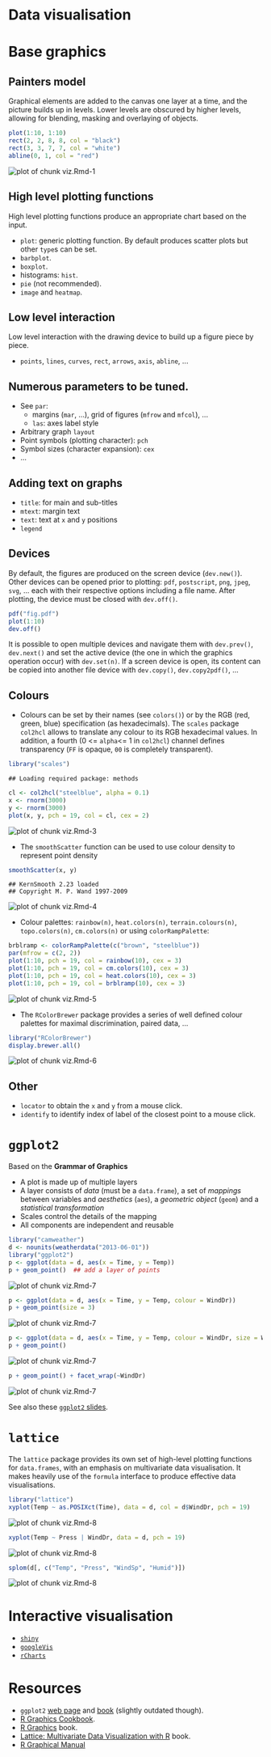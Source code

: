 Data visualisation
===

# Base graphics

## Painters model

Graphical elements are added to the canvas one layer at a time, and
the picture builds up in levels. Lower levels are obscured by higher
levels, allowing for blending, masking and overlaying of objects.


```r
plot(1:10, 1:10)
rect(2, 2, 8, 8, col = "black")
rect(3, 3, 7, 7, col = "white")
abline(0, 1, col = "red")
```

![plot of chunk viz.Rmd-1](figure/viz_Rmd-1.png) 

## High level plotting functions

High level plotting functions produce an appropriate chart based on
the input.

- `plot`: generic plotting function. By default produces scatter plots
  but other `type`s can be set.
- `barbplot`.
- `boxplot`.
- histograms: `hist`.
- `pie` (not recommended).
- `image` and `heatmap`.

## Low level interaction

Low level interaction with the drawing device to build up a figure piece by piece.

- `points`, `lines`, `curves`, `rect`, `arrows`, `axis`, `abline`, ...

## Numerous parameters to be tuned.

- See `par`:
  - margins (`mar`, ...), grid of figures (`mfrow` and `mfcol`), ...
  - `las`: axes label style
- Arbitrary graph `layout`
- Point symbols (plotting character): `pch`
- Symbol sizes (character expansion): `cex`
- ...

## Adding text on graphs
- `title`: for main and sub-titles
- `mtext`: margin text
- `text`: text at `x` and `y` positions
- `legend`

## Devices

By default, the figures are produced on the screen device
(`dev.new()`). Other devices can be opened prior to plotting: `pdf`,
`postscript`, `png`, `jpeg`, `svg`, ... each with their respective
options including a file name. After plotting, the device must be
closed with `dev.off()`.


```r
pdf("fig.pdf")
plot(1:10)
dev.off()
```


It is possible to open multiple devices and navigate them with
`dev.prev()`, `dev.next()` and set the active device (the one in which
the graphics operation occur) with `dev.set(n)`. If a screen device is
open, its content can be copied into another file device with
`dev.copy()`, `dev.copy2pdf()`, ...

## Colours

- Colours can be set by their names (see `colors()`) or by the RGB
  (red, green, blue) specification (as hexadecimals). The `scales`
  package `col2hcl` allows to translate any colour to its RGB
  hexadecimal values. In addition, a fourth (0 <= `alpha`<= 1 in
  `col2hcl`) channel defines transparency (`FF` is opaque, `00` is
  completely transparent).


```r
library("scales")
```

```
## Loading required package: methods
```

```r
cl <- col2hcl("steelblue", alpha = 0.1)
x <- rnorm(3000)
y <- rnorm(3000)
plot(x, y, pch = 19, col = cl, cex = 2)
```

![plot of chunk viz.Rmd-3](figure/viz_Rmd-3.png) 


- The `smoothScatter` function can be used to use colour density to
  represent point density


```r
smoothScatter(x, y)
```

```
## KernSmooth 2.23 loaded
## Copyright M. P. Wand 1997-2009
```

![plot of chunk viz.Rmd-4](figure/viz_Rmd-4.png) 


- Colour palettes: `rainbow(n)`, `heat.colors(n)`,
`terrain.colours(n)`, `topo.colors(n)`, `cm.colors(n)` or using
`colorRampPalette`:


```r
brblramp <- colorRampPalette(c("brown", "steelblue"))
par(mfrow = c(2, 2))
plot(1:10, pch = 19, col = rainbow(10), cex = 3)
plot(1:10, pch = 19, col = cm.colors(10), cex = 3)
plot(1:10, pch = 19, col = heat.colors(10), cex = 3)
plot(1:10, pch = 19, col = brblramp(10), cex = 3)
```

![plot of chunk viz.Rmd-5](figure/viz_Rmd-5.png) 


- The `RColorBrewer` package provides a series of well defined colour
  palettes for maximal discrimination, paired data, ...


```r
library("RColorBrewer")
display.brewer.all()
```

![plot of chunk viz.Rmd-6](figure/viz_Rmd-6.png) 


## Other
- `locator` to obtain the `x` and `y` from a mouse click.
- `identify` to identify index of label of the closest point to a mouse click.

# `ggplot2`

Based on the **Grammar of Graphics**
- A plot is made up of multiple layers
- A layer consists of *data* (must be a `data.frame`), a set of
  *mappings* between variables and *aesthetics* (`aes`), a *geometric
  object* (`geom`) and a *statistical transformation*
- Scales control the details of the mapping
- All components are independent and reusable


```r
library("camweather")
d <- nounits(weatherdata("2013-06-01"))
library("ggplot2")
p <- ggplot(data = d, aes(x = Time, y = Temp))
p + geom_point()  ## add a layer of points 
```

![plot of chunk viz.Rmd-7](figure/viz_Rmd-71.png) 

```r
p <- ggplot(data = d, aes(x = Time, y = Temp, colour = WindDr))
p + geom_point(size = 3)
```

![plot of chunk viz.Rmd-7](figure/viz_Rmd-72.png) 

```r
p <- ggplot(data = d, aes(x = Time, y = Temp, colour = WindDr, size = WindSp))
p + geom_point()
```

![plot of chunk viz.Rmd-7](figure/viz_Rmd-73.png) 

```r
p + geom_point() + facet_wrap(~WindDr)
```

![plot of chunk viz.Rmd-7](figure/viz_Rmd-74.png) 


See also these [`ggplot2` slides](https://github.com/lgatto/visualisation).

# `lattice`

The `lattice` package provides its own set of high-level plotting
functions for `data.frames`, with an emphasis on multivariate data
visualisation. It makes heavily use of the `formula` interface to
produce effective data visualisations.


```r
library("lattice")
xyplot(Temp ~ as.POSIXct(Time), data = d, col = d$WindDr, pch = 19)
```

![plot of chunk viz.Rmd-8](figure/viz_Rmd-81.png) 

```r
xyplot(Temp ~ Press | WindDr, data = d, pch = 19)
```

![plot of chunk viz.Rmd-8](figure/viz_Rmd-82.png) 

```r
splom(d[, c("Temp", "Press", "WindSp", "Humid")])
```

![plot of chunk viz.Rmd-8](figure/viz_Rmd-83.png) 


# Interactive visualisation

- [`shiny`](http://www.rstudio.com/shiny/)
- [`googleVis`](http://code.google.com/p/google-motion-charts-with-r/)
- [`rCharts`](http://rcharts.io/)

# Resources

- `ggplot2` [web page](http://ggplot2.org/) and [book](http://www.amazon.com/dp/0387981403) (slightly outdated though).
- [R Graphics Cookbook](http://www.amazon.com/dp/1449316956).
- [R Graphics](https://www.stat.auckland.ac.nz/~paul/RG2e/) book.
- [Lattice: Multivariate Data Visualization with R](http://lmdvr.r-forge.r-project.org/figures/figures.html) book.
- [R Graphical Manual](http://rgm3.lab.nig.ac.jp/RGM/)




